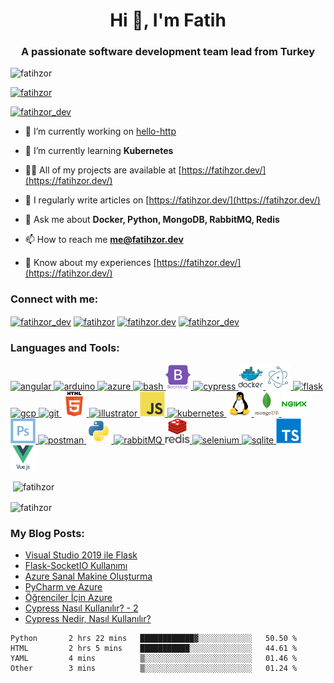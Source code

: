 <h1 align="center">Hi 👋, I'm Fatih</h1>
<h3 align="center">A passionate software development team lead from Turkey</h3>

<p align="left"> <img src="https://komarev.com/ghpvc/?username=fatihzor&label=Profile%20views&color=d10e00&style=flat-square" alt="fatihzor" /> </p>

<p align="left"> <a href="https://github.com/ryo-ma/github-profile-trophy"><img src="https://github-profile-trophy.vercel.app/?username=fatihzor" alt="fatihzor" /></a> </p>

<p align="left"> <a href="https://twitter.com/fatihzor_dev" target="blank"><img src="https://img.shields.io/twitter/follow/fatihzor_dev?logo=twitter&style=for-the-badge" alt="fatihzor_dev" /></a> </p>

- 🔭 I’m currently working on [hello-http](https://github.com/FatihZor/hello-http)

- 🌱 I’m currently learning **Kubernetes**

- 👨‍💻 All of my projects are available at [https://fatihzor.dev/](https://fatihzor.dev/)

- 📝 I regularly write articles on [https://fatihzor.dev/](https://fatihzor.dev/)

- 💬 Ask me about **Docker, Python, MongoDB, RabbitMQ, Redis**

- 📫 How to reach me **me@fatihzor.dev**

- 📄 Know about my experiences [https://fatihzor.dev/](https://fatihzor.dev/)

<h3 align="left">Connect with me:</h3>
<p align="left">
<a href="https://twitter.com/fatihzor_dev" target="blank"><img align="center" src="https://raw.githubusercontent.com/rahuldkjain/github-profile-readme-generator/master/src/images/icons/Social/twitter.svg" alt="fatihzor_dev" height="30" width="40" /></a>
<a href="https://linkedin.com/in/fatihzor" target="blank"><img align="center" src="https://raw.githubusercontent.com/rahuldkjain/github-profile-readme-generator/master/src/images/icons/Social/linked-in-alt.svg" alt="fatihzor" height="30" width="40" /></a>
<a href="https://fb.com/fatihzor.dev" target="blank"><img align="center" src="https://raw.githubusercontent.com/rahuldkjain/github-profile-readme-generator/master/src/images/icons/Social/facebook.svg" alt="fatihzor.dev" height="30" width="40" /></a>
<a href="https://instagram.com/fatihzor_dev" target="blank"><img align="center" src="https://raw.githubusercontent.com/rahuldkjain/github-profile-readme-generator/master/src/images/icons/Social/instagram.svg" alt="fatihzor_dev" height="30" width="40" /></a>
</p>

<h3 align="left">Languages and Tools:</h3>
<p align="left"> <a href="https://angular.io" target="_blank" rel="noreferrer"> <img src="https://angular.io/assets/images/logos/angular/angular.svg" alt="angular" width="40" height="40"/> </a> <a href="https://www.arduino.cc/" target="_blank" rel="noreferrer"> <img src="https://cdn.worldvectorlogo.com/logos/arduino-1.svg" alt="arduino" width="40" height="40"/> </a> <a href="https://azure.microsoft.com/en-in/" target="_blank" rel="noreferrer"> <img src="https://www.vectorlogo.zone/logos/microsoft_azure/microsoft_azure-icon.svg" alt="azure" width="40" height="40"/> </a> <a href="https://www.gnu.org/software/bash/" target="_blank" rel="noreferrer"> <img src="https://www.vectorlogo.zone/logos/gnu_bash/gnu_bash-icon.svg" alt="bash" width="40" height="40"/> </a> <a href="https://getbootstrap.com" target="_blank" rel="noreferrer"> <img src="https://raw.githubusercontent.com/devicons/devicon/master/icons/bootstrap/bootstrap-plain-wordmark.svg" alt="bootstrap" width="40" height="40"/> </a> <a href="https://www.cypress.io" target="_blank" rel="noreferrer"> <img src="https://raw.githubusercontent.com/simple-icons/simple-icons/6e46ec1fc23b60c8fd0d2f2ff46db82e16dbd75f/icons/cypress.svg" alt="cypress" width="40" height="40"/> </a> <a href="https://www.docker.com/" target="_blank" rel="noreferrer"> <img src="https://raw.githubusercontent.com/devicons/devicon/master/icons/docker/docker-original-wordmark.svg" alt="docker" width="40" height="40"/> </a> <a href="https://www.electronjs.org" target="_blank" rel="noreferrer"> <img src="https://raw.githubusercontent.com/devicons/devicon/master/icons/electron/electron-original.svg" alt="electron" width="40" height="40"/> </a> <a href="https://flask.palletsprojects.com/" target="_blank" rel="noreferrer"> <img src="https://www.vectorlogo.zone/logos/pocoo_flask/pocoo_flask-icon.svg" alt="flask" width="40" height="40"/> </a> <a href="https://cloud.google.com" target="_blank" rel="noreferrer"> <img src="https://www.vectorlogo.zone/logos/google_cloud/google_cloud-icon.svg" alt="gcp" width="40" height="40"/> </a> <a href="https://git-scm.com/" target="_blank" rel="noreferrer"> <img src="https://www.vectorlogo.zone/logos/git-scm/git-scm-icon.svg" alt="git" width="40" height="40"/> </a> <a href="https://www.w3.org/html/" target="_blank" rel="noreferrer"> <img src="https://raw.githubusercontent.com/devicons/devicon/master/icons/html5/html5-original-wordmark.svg" alt="html5" width="40" height="40"/> </a> <a href="https://www.adobe.com/in/products/illustrator.html" target="_blank" rel="noreferrer"> <img src="https://www.vectorlogo.zone/logos/adobe_illustrator/adobe_illustrator-icon.svg" alt="illustrator" width="40" height="40"/> </a> <a href="https://developer.mozilla.org/en-US/docs/Web/JavaScript" target="_blank" rel="noreferrer"> <img src="https://raw.githubusercontent.com/devicons/devicon/master/icons/javascript/javascript-original.svg" alt="javascript" width="40" height="40"/> </a> <a href="https://kubernetes.io" target="_blank" rel="noreferrer"> <img src="https://www.vectorlogo.zone/logos/kubernetes/kubernetes-icon.svg" alt="kubernetes" width="40" height="40"/> </a> <a href="https://www.linux.org/" target="_blank" rel="noreferrer"> <img src="https://raw.githubusercontent.com/devicons/devicon/master/icons/linux/linux-original.svg" alt="linux" width="40" height="40"/> </a> <a href="https://www.mongodb.com/" target="_blank" rel="noreferrer"> <img src="https://raw.githubusercontent.com/devicons/devicon/master/icons/mongodb/mongodb-original-wordmark.svg" alt="mongodb" width="40" height="40"/> </a> <a href="https://www.nginx.com" target="_blank" rel="noreferrer"> <img src="https://raw.githubusercontent.com/devicons/devicon/master/icons/nginx/nginx-original.svg" alt="nginx" width="40" height="40"/> </a> <a href="https://www.photoshop.com/en" target="_blank" rel="noreferrer"> <img src="https://raw.githubusercontent.com/devicons/devicon/master/icons/photoshop/photoshop-line.svg" alt="photoshop" width="40" height="40"/> </a> <a href="https://postman.com" target="_blank" rel="noreferrer"> <img src="https://www.vectorlogo.zone/logos/getpostman/getpostman-icon.svg" alt="postman" width="40" height="40"/> </a> <a href="https://www.python.org" target="_blank" rel="noreferrer"> <img src="https://raw.githubusercontent.com/devicons/devicon/master/icons/python/python-original.svg" alt="python" width="40" height="40"/> </a> <a href="https://www.rabbitmq.com" target="_blank" rel="noreferrer"> <img src="https://www.vectorlogo.zone/logos/rabbitmq/rabbitmq-icon.svg" alt="rabbitMQ" width="40" height="40"/> </a> <a href="https://redis.io" target="_blank" rel="noreferrer"> <img src="https://raw.githubusercontent.com/devicons/devicon/master/icons/redis/redis-original-wordmark.svg" alt="redis" width="40" height="40"/> </a> <a href="https://www.selenium.dev" target="_blank" rel="noreferrer"> <img src="https://raw.githubusercontent.com/detain/svg-logos/780f25886640cef088af994181646db2f6b1a3f8/svg/selenium-logo.svg" alt="selenium" width="40" height="40"/> </a> <a href="https://www.sqlite.org/" target="_blank" rel="noreferrer"> <img src="https://www.vectorlogo.zone/logos/sqlite/sqlite-icon.svg" alt="sqlite" width="40" height="40"/> </a> <a href="https://www.typescriptlang.org/" target="_blank" rel="noreferrer"> <img src="https://raw.githubusercontent.com/devicons/devicon/master/icons/typescript/typescript-original.svg" alt="typescript" width="40" height="40"/> </a> <a href="https://vuejs.org/" target="_blank" rel="noreferrer"> <img src="https://raw.githubusercontent.com/devicons/devicon/master/icons/vuejs/vuejs-original-wordmark.svg" alt="vuejs" width="40" height="40"/> </a> </p>

<p>&nbsp;<img align="center" src="https://github-readme-stats.vercel.app/api?username=fatihzor&show_icons=true&theme=radical&title_color=9a12e2&text_color=24ffd3&locale=en" alt="fatihzor" /></p>

<p><img align="center" src="https://github-readme-streak-stats.herokuapp.com/?user=fatihzor&theme=dark" alt="fatihzor" /></p>


<h3 align="left">My Blog Posts:</h3>


<!-- BLOG-POST-LIST:START -->
- [Visual Studio 2019 ile Flask](https://fatihzor.github.io/vs2019-flask-giris/)
- [Flask-SocketIO Kullanımı](https://fatihzor.github.io/flask-socketio-kullanimi/)
- [Azure Sanal Makine Oluşturma](https://fatihzor.github.io/azure-sanal-makine-olusturma/)
- [PyCharm ve Azure](https://fatihzor.github.io/pycharm-azure-uygulama-gelistirme/)
- [Öğrenciler İçin Azure](https://fatihzor.github.io/ogrenciler-icin-azure/)
- [Cypress Nasıl Kullanılır? - 2](https://fatihzor.github.io/cypress-nasil-kullanilir-2/)
- [Cypress Nedir, Nasıl Kullanılır?](https://fatihzor.github.io/cypress-nasil-kullanilir/)
<!-- BLOG-POST-LIST:END -->


<!--START_SECTION:waka-->

```text
Python       2 hrs 22 mins   ████████████▓░░░░░░░░░░░░   50.50 %
HTML         2 hrs 5 mins    ███████████░░░░░░░░░░░░░░   44.61 %
YAML         4 mins          ▒░░░░░░░░░░░░░░░░░░░░░░░░   01.46 %
Other        3 mins          ▒░░░░░░░░░░░░░░░░░░░░░░░░   01.24 %
```

<!--END_SECTION:waka-->
